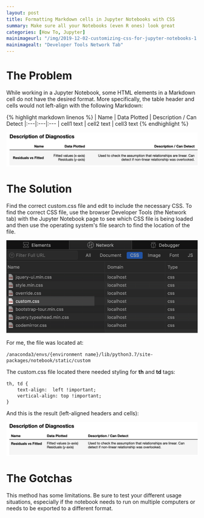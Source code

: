 ```yaml
---
layout: post
title: Formatting Markdown cells in Jupyter Notebooks with CSS
summary: Make sure all your Notebooks (even R ones) look great    
categories: [How To, Jupyter]
mainimageurl: "/img/2019-12-02-customizing-css-for-jupyter-notebooks-1.png"
mainimagealt: "Developer Tools Network Tab"
---
```


<h1 class="h4">The Problem</h1>

While working in a Jupyter Notebook, some HTML elements in a Markdown cell do not have the desired format.  More specifically, the table header and cells would not left-align with the following Markdown:

{% highlight markdown linenos %}
| Name | Data Plotted | Description / Can Detect
|:---|:---|:---
| cell1 text | cell2 text | cell3 text 
{% endhighlight %}

<div class="mb-4">
	<img alt="Table with incorrect right alignment" class="img-thumbnail" src="../img/TableAlignment.png" />
</div>


<h1 class="h4">The Solution</h1>

Find the correct custom.css file and edit to include the necessary CSS.  To find the correct CSS file, use the browser Developer Tools (the Network tab) with the Jupyter Notebook page to see which CSS file is being loaded and then use the operating system's file search to find the location of the file.  
<div class="mb-4">
	<img alt="Table with right alignment" class="img-thumbnail" src="../img/2019-12-02-customizing-css-for-jupyter-notebooks-dev-tools.png" />
</div>

For me, the file was located at:

```
/anaconda3/envs/{environment name}/lib/python3.7/site-packages/notebook/static/custom
```

The custom.css file located there needed styling for <b>th</b> and <b>td</b> tags:

```
th, td {
	text-align:  left !important;
	vertical-align: top !important;
}
```

And this is the result (left-aligned headers and cells):
<div class="mb-4">
	<img alt="Table with right alignment" class="img-thumbnail" src="../img/TableAlignmentCorrected.png" />
</div>

<h1 class="h4">The Gotchas</h1>
This method has some limitations.  Be sure to test your different usage situations, especially if the notebook needs to run on multiple computers or needs to be exported to a different format.  